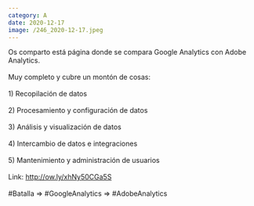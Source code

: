 ```yaml
--- 
category: A 
date: 2020-12-17 
image: /246_2020-12-17.jpeg 
--- 
```


Os comparto está página donde se compara Google Analytics con Adobe Analytics. <br><br>Muy completo y cubre un montón de cosas:<br><br>1) Recopilación de datos<br><br>2) Procesamiento y configuración de datos<br><br>3) Análisis y visualización de datos<br><br>4) Intercambio de datos e integraciones<br><br>5) Mantenimiento y administración de usuarios<br><br>Link: http://ow.ly/xhNy50CGa5S<br><br>#Batalla => #GoogleAnalytics => #AdobeAnalytics